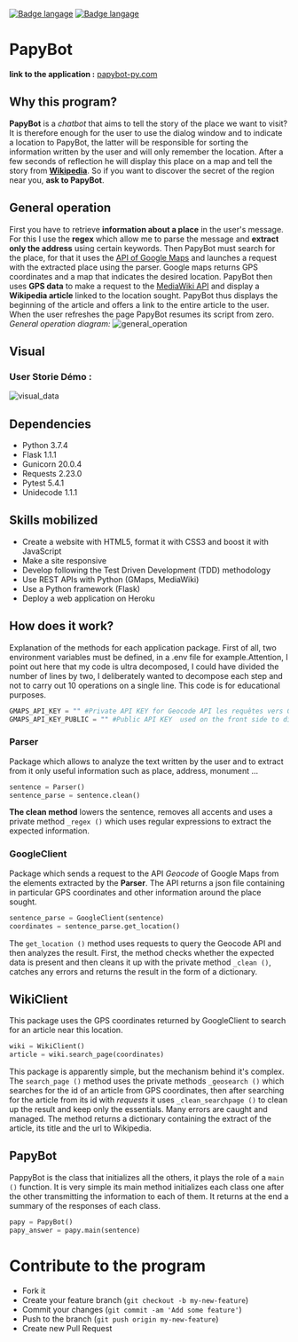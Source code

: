 [![Badge langage](https://img.shields.io/static/v1?label=langage&message=Français&color=blue)](https://github.com/GuillaumeStaub/PapyBot/blob/master/README_fr.md)
[![Badge langage](https://img.shields.io/static/v1?label=langage&message=English&color=blue)](https://github.com/GuillaumeStaub/PapyBot/blob/master/README.md)

# PapyBot
**link to the application :** [papybot-py.com](http://papybot-py.herokuapp.com/)

## Why this program?
**PapyBot** is a *chatbot* that aims to tell the story of the place we want to visit?
It is therefore enough for the user to use the dialog window and to indicate a location to PapyBot, the latter will be responsible for sorting the information written by the user and will only remember the location. After a few seconds of reflection he will display this place on a map and tell the story from [**Wikipedia**](https://fr.wikipedia.org/wiki/Wikipédia:Accueil_principal).
So if you want to discover the secret of the region near you, **ask to PapyBot**.

## General operation
First you have to retrieve **information about a place** in the user's message. For this I use the **regex** which allow me to parse the message and **extract only the address** using certain keywords. Then PapyBot must search for the place, for that it uses the [API of Google Maps](https://developers.google.com/places/web-service/details?hl=Language) and launches a request with the extracted place using the parser. Google maps returns GPS coordinates and a map that indicates the desired location. PapyBot then uses **GPS data** to make a request to the [MediaWiki API](https://www.mediawiki.org/w/api.php) and display a **Wikipedia article** linked to the location sought. PapyBot thus displays the beginning of the article and offers a link to the entire article to the user. When the user refreshes the page PapyBot resumes its script from zero.
*General operation diagram:*
![general_operation](datas/general_operation.png)

## Visual
### User Storie Démo : 
![visual_data](datas/visual_gene.png)

## Dependencies
* Python 3.7.4
* Flask 1.1.1
* Gunicorn 20.0.4
* Requests 2.23.0
* Pytest 5.4.1
* Unidecode 1.1.1

## Skills mobilized
* Create a website with HTML5, format it with CSS3 and boost it with JavaScript
* Make a site responsive
* Develop following the Test Driven Development (TDD) methodology
* Use REST APIs with Python (GMaps, MediaWiki)
* Use a Python framework (Flask)
* Deploy a web application on Heroku

## How does it work? 
Explanation of the methods for each application package. First of all, two environment variables must be defined, in a .env file for example.Attention, I point out here that my code is ultra decomposed, I could have divided the number of lines by two, I deliberately wanted to decompose each step and not to carry out 10 operations on a single line. This code is for educational purposes.

```python
GMAPS_API_KEY = "" #Private API KEY for Geocode API les requêtes vers Geocode
GMAPS_API_KEY_PUBLIC = "" #Public API KEY  used on the front side to display the map
```
### Parser
Package which allows to analyze the text written by the user and to extract from it only useful information such as place, address, monument ...

```python
sentence = Parser()
sentence_parse = sentence.clean()
```
**The clean method** lowers the sentence, removes all accents and uses a private method `_regex ()` which uses regular expressions to extract the expected information.

### GoogleClient
Package which sends a request to the API *Geocode* of Google Maps from the elements extracted by the **Parser**. The API returns a json file containing in particular GPS coordinates and other information around the place sought.

```python
sentence_parse = GoogleClient(sentence)
coordinates = sentence_parse.get_location()
```

The `get_location ()` method uses requests to query the Geocode API and then analyzes the result. First, the method checks whether the expected data is present and then cleans it up with the private method `_clean ()`, catches any errors and returns the result in the form of a dictionary.

## WikiClient
This package uses the GPS coordinates returned by GoogleClient to search for an article near this location.

```python
wiki = WikiClient()
article = wiki.search_page(coordinates)
```
This package is apparently simple, but the mechanism behind it's complex. The `search_page ()` method uses the private methods `_geosearch ()` which searches for the id of an article from GPS coordinates, then after searching for the article from its id with *requests* it uses `_clean_searchpage ()` to clean up the result and keep only the essentials. Many errors are caught and managed. The method returns a dictionary containing the extract of the article, its title and the url to Wikipedia.

## PapyBot
PappyBot is the class that initializes all the others, it plays the role of a `main ()` function. It is very simple its main method initializes each class one after the other transmitting the information to each of them. It returns at the end a summary of the responses of each class.

```python
papy = PapyBot()
papy_answer = papy.main(sentence)
```

# Contribute to the program 

* Fork it
* Create your feature branch (`git checkout -b my-new-feature`)
* Commit your changes (`git commit -am 'Add some feature'`)
* Push to the branch (`git push origin my-new-feature`)
* Create new Pull Request